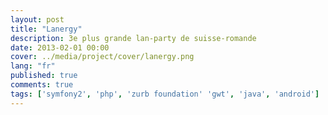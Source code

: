 ```yaml
---
layout: post
title: "Lanergy"
description: 3e plus grande lan-party de suisse-romande
date: 2013-02-01 00:00
cover: ../media/project/cover/lanergy.png
lang: "fr"
published: true
comments: true
tags: ['symfony2', 'php', 'zurb foundation' 'gwt', 'java', 'android']
---
```


